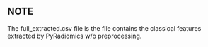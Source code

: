 ## NOTE
The full_extracted.csv file is the file contains the classical features extracted by PyRadiomics w/o preprocessing.
